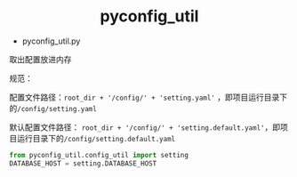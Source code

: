<h1 align="center">pyconfig_util</h1>

- pyconfig_util.py

取出配置放进内存

规范：

配置文件路径：`root_dir + '/config/' + 'setting.yaml'` ，即项目运行目录下的`/config/setting.yaml`

默认配置文件路径： `root_dir + '/config/' + 'setting.default.yaml'`，即项目运行目录下的`/config/setting.default.yaml`

```python
from pyconfig_util.config_util import setting
DATABASE_HOST = setting.DATABASE_HOST
```